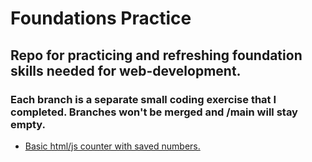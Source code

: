 # Foundations Practice
## Repo for practicing and refreshing foundation skills needed for web-development.
### Each branch is a separate small coding exercise that I completed. Branches won't be merged and /main will stay empty. 



- [Basic html/js counter with saved numbers.](https://github.com/Dvdovina/FoundationsPractice/tree/simpleCounter) 





